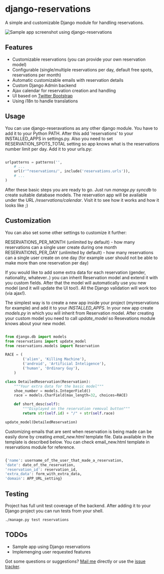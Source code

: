 django-reservations
===================

A simple and customizable Django module for handling reservations. 

![Sample app screenshot using django-reservations](https://raw.github.com/bernii/django-reservations/master/screen1.jpg)

Features
--------

 * Customizable reservations (you can provide your own reservation model)
 * Configurable (single/multiple reservations per day, default free spots, reservations per month)
 * Automatic customizable emails with reservation details
 * Custom Django Admin backend
 * Ajax calendar for reservation creation and handling
 * UI based on [Twitter Bootstrap](http://twitter.github.com/bootstrap/)
 * Using i18n to handle translations

Usage
-----

You can use django-reseravations as any other django module. You have to add it to your Python PATH. After this add 'reservations' to your INSTALLED_APPS in settings.py. Also you need to set RESERVATION_SPOTS_TOTAL setting so app knows what is the reservations number limit per day. Add it to your urls.py:

```python

urlpatterns = patterns('',
    # ...
    url(r'^reservations/', include('reservations.urls')),
    # ...
)

````

After these basic steps you are ready to go. Just run *manage.py syncdb* to create suitable database models. The reservation app will be available under the URL */reservations/calendar*. Visit it to see how it works and how it looks like ;)

Customization
------------

You can also set some other settings to customize it further:

RESERVATIONS_PER_MONTH (unlimited by default) - how many reservations can a single user create during one month
RESERVATIONS_PER_DAY (unlimited by default) - how many reservations can a single user create on one day (for example user should not be able to make more than one reservation per day)

If you would like to add some extra data for each reservation (gender, nationality, whatever..) you can inherit Reservation model and extend it with you custom fields. After that the model will automatically use you new model (and it will update the UI too!). All the Django validation will work too (via ajax!).

The simplest way is to create a new app inside your project (myreservations for example) and add it to your *INSTALLED_APPS*. In your new app create *models.py* in which you will inherit from Reservation model. After creating your custom model you need to call *update_model* so Resevations module knows about your new model. 

```python

from django.db import models
from reservations import update_model
from reservations.models import Reservation

RACE = (
        ('alien', 'Killing Machine'),
        ('android', 'Artificial Inteligence'),
        ('human', 'Ordinary Guy'),
    )

class DetailedReservation(Reservation):
    """Your extra data for the basic model"""
    shoe_number = models.IntegerField()
    race = models.CharField(max_length=32, choices=RACE)

    def short_desc(self):
        """Displayed on the reservation removal button"""
        return str(self.id) + "/" + str(self.race)

update_model(DetailedReservation)

```


Customizing emails that are sent when reservation is being made can be easily done by creating *email_new.html* template file. Data available in the template is described below. You can check email_new.html template in reservations module for reference.

```python

{'name': username_of_the_user_that_made_a_reservation,
'date': date_of_the_reservation,
'reservation_id': reservation_id,
'extra_data': form_with_extra_data,
'domain': APP_URL_setting}

```


Testing
-------

Project has full unit test coverage of the backend. After adding it to your Django project you can run tests from your shell.

    ./manage.py test reservations


TODOs
-----

 * Sample app using Django reservations
 * Implemenging user requested features

Got some questions or suggestions? [Mail me](mailto:bkobos+ghdr@extensa.pl) directly or use the [issue tracker](django-reservations/issues).